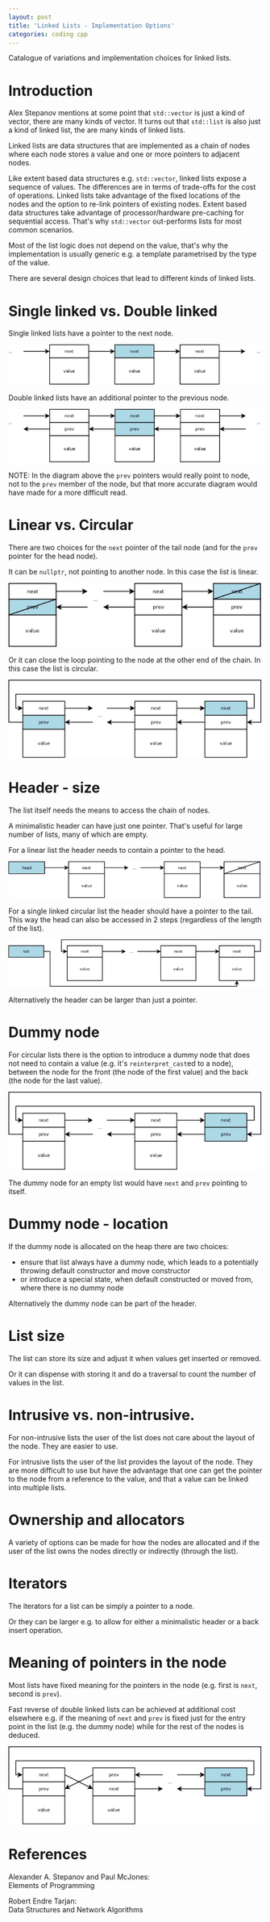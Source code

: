 ```yaml
---
layout: post
title: 'Linked Lists - Implementation Options'
categories: coding cpp
---
```


Catalogue of variations and implementation choices for linked lists.


# Introduction

Alex Stepanov mentions at some point that `std::vector` is just a kind of
vector, there are many kinds of vector. It turns out that `std::list` is also
just a kind of linked list, the are many kinds of linked lists.

Linked lists are data structures that are implemented as a chain of nodes where
each node stores a value and one or more pointers to adjacent nodes.

Like extent based data structures e.g. `std::vector`, linked lists expose a
sequence of values. The differences are in terms of trade-offs for the cost of
operations. Linked lists take advantage of the fixed locations of the nodes and
the option to re-link pointers of existing nodes. Extent based data structures
take advantage of processor/hardware pre-caching for sequential access. That's
why `std::vector` out-performs lists for most common scenarios.

Most of the list logic does not depend on the value, that's why the
implementation is usually generic e.g. a template parametrised by the type of
the value.

There are several design choices that lead to different kinds of linked lists.


# Single linked vs. Double linked

Single linked lists have a pointer to the next node.

![Single linked](/assets/2018-06-23-linked-lists-options/01-single-linked.png)

Double linked lists have an additional pointer to the previous node.

![Double linked](/assets/2018-06-23-linked-lists-options/02-double-linked.png)

NOTE: In the diagram above the `prev` pointers would really point to node, not
to the `prev` member of the node, but that more accurate diagram would have
made for a more difficult read.


# Linear vs. Circular

There are two choices for the `next` pointer of the tail node (and for the
`prev` pointer for the head node).

It can be `nullptr`, not pointing to another node. In this case the list is
linear.

![Linear](/assets/2018-06-23-linked-lists-options/03-linear.png)

Or it can close the loop pointing to the node at the other end of the chain. In
this case the list is circular.

![Circular](/assets/2018-06-23-linked-lists-options/04-circular.png)


# Header - size

The list itself needs the means to access the chain of nodes.

A minimalistic header can have just one pointer. That's useful for large number
of lists, many of which are empty.

For a linear list the header needs to contain a pointer to the head.

![Header to head](/assets/2018-06-23-linked-lists-options/05-header-head.png)

For a single linked circular list the header should have a pointer to the tail.
This way the head can also be accessed in 2 steps (regardless of the length of
the list).

![Header to tail](/assets/2018-06-23-linked-lists-options/06-header-tail.png)

Alternatively the header can be larger than just a pointer.


# Dummy node

For circular lists there is the option to introduce a dummy node
that does not need to contain a value (e.g. it's `reinterpret_cast`ed to a
node), between the node for the front (the node of the first value) and the
back (the node for the last value).

![Dummy node](/assets/2018-06-23-linked-lists-options/07-dummy-node.png)

The dummy node for an empty list would have `next` and `prev` pointing to
itself.

# Dummy node - location

If the dummy node is allocated on the heap there are two choices:

- ensure that list always have a dummy node, which leads to a potentially
  throwing default constructor and move constructor
- or introduce a special state, when default constructed or moved from, where
  there is no dummy node

Alternatively the dummy node can be part of the header.

# List size

The list can store its size and adjust it when values get inserted or removed.

Or it can dispense with storing it and do a traversal to count the number of
values in the list.


# Intrusive vs. non-intrusive.

For non-intrusive lists the user of the list does not care about the layout of
the node. They are easier to use.

For intrusive lists the user of the list provides the layout of the node. They
are more difficult to use but have the advantage that one can get the pointer
to the node from a reference to the value, and that a value can be linked into
multiple lists.


# Ownership and allocators

A variety of options can be made for how the nodes are allocated and if the
user of the list owns the nodes directly or indirectly (through the list).


# Iterators

The iterators for a list can be simply a pointer to a node.

Or they can be larger e.g. to allow for either a minimalistic header or a back
insert operation.


# Meaning of pointers in the node

Most lists have fixed meaning for the pointers in the node (e.g. first is
`next`, second is `prev`).

Fast reverse of double linked lists can be achieved at additional cost
elsewhere e.g. if the meaning of `next` and `prev` is fixed just for the entry
point in the list (e.g. the dummy node) while for the rest of the nodes is
deduced.

![Fast reversal](/assets/2018-06-23-linked-lists-options/08-fast-reversal.png)


# References

Alexander A. Stepanov and Paul McJones:<br/>
Elements of Programming

Robert Endre Tarjan:<br/>
Data Structures and Network Algorithms

